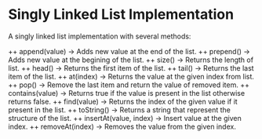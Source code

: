 # Singly Linked List Implementation
A singly linked list implementation with several methods:

++ append(value)          -> Adds new value at the end of the list.
++ prepend()              -> Adds new value at the begining of the list.
++ size()                 -> Returns the length of list.
++ head()                 -> Returns the first item of the list.
++ tail()                 -> Returns the last item of the list.
++ at(index)              -> Returns the value at the given index from list. 
++ pop()                  -> Remove the last item and return the value of removed item.
++ contains(value)        -> Returns true if the value is present in the list otherwise returns false.
++ find(value)            -> Returns the index of the given value if it present in the list.
++ toString()             -> Returns a string that represent the structure of the list.
++ insertAt(value, index) -> Insert value at the given index.
++ removeAt(index)        -> Removes the value from the given index.